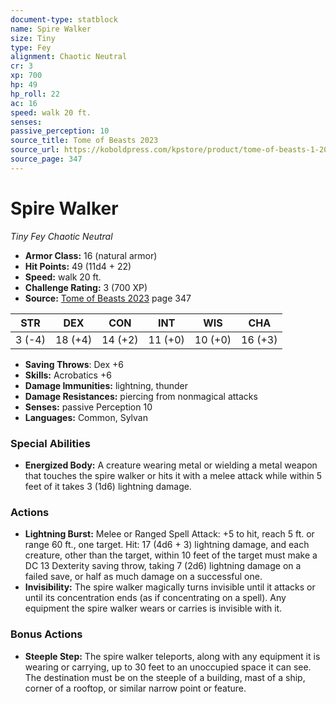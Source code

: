 ```yaml
---
document-type: statblock
name: Spire Walker
size: Tiny
type: Fey
alignment: Chaotic Neutral
cr: 3
xp: 700
hp: 49
hp_roll: 22
ac: 16
speed: walk 20 ft.
senses: 
passive_perception: 10
source_title: Tome of Beasts 2023
source_url: https://koboldpress.com/kpstore/product/tome-of-beasts-1-2023-edition/
source_page: 347
---
```


# Spire Walker

*Tiny* *Fey* *Chaotic Neutral*

- **Armor Class:** 16 (natural armor)
- **Hit Points:** 49 (11d4 + 22)
- **Speed:** walk 20 ft.
- **Challenge Rating:** 3 (700 XP)
- **Source:** [Tome of Beasts 2023](https://koboldpress.com/kpstore/product/tome-of-beasts-1-2023-edition/) page 347

| STR | DEX | CON | INT | WIS | CHA |
| --- | --- | --- | --- | --- | --- |
| 3 (-4) | 18 (+4) | 14 (+2) | 11 (+0) | 10 (+0) | 16 (+3) |

- **Saving Throws**: Dex +6
- **Skills:** Acrobatics +6
- **Damage Immunities:** lightning, thunder
- **Damage Resistances:** piercing from nonmagical attacks
- **Senses:** passive Perception 10
- **Languages:** Common, Sylvan

### Special Abilities

- **Energized Body:** A creature wearing metal or wielding a metal weapon that touches the spire walker or hits it with a melee attack while within 5 feet of it takes 3 (1d6) lightning damage.

### Actions

- **Lightning Burst:** Melee or Ranged Spell Attack: +5 to hit, reach 5 ft. or range 60 ft., one target. Hit: 17 (4d6 + 3) lightning damage, and each creature, other than the target, within 10 feet of the target must make a DC 13 Dexterity saving throw, taking 7 (2d6) lightning damage on a failed save, or half as much damage on a successful one.
- **Invisibility:** The spire walker magically turns invisible until it attacks or until its concentration ends (as if concentrating on a spell). Any equipment the spire walker wears or carries is invisible with it.

### Bonus Actions

- **Steeple Step:** The spire walker teleports, along with any equipment it is wearing or carrying, up to 30 feet to an unoccupied space it can see. The destination must be on the steeple of a building, mast of a ship, corner of a rooftop, or similar narrow point or feature.
